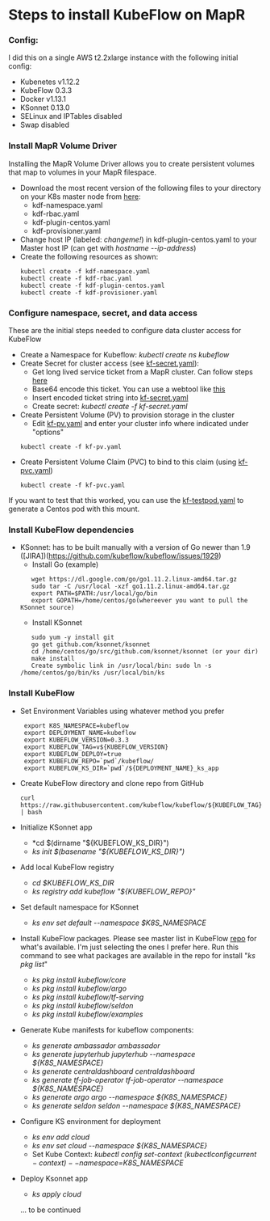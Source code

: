 # Steps to install KubeFlow on MapR
### Config: 
I did this on a single AWS t2.2xlarge instance with the following initial config:
* Kubenetes v1.12.2
* KubeFlow 0.3.3
* Docker v1.13.1
* KSonnet 0.13.0
* SELinux and IPTables disabled
* Swap disabled


### Install MapR Volume Driver
Installing the MapR Volume Driver allows you to create persistent volumes that map to volumes in your MapR filespace.
* Download the most recent version of the following files to your directory on your K8s master node from [here](http://package.mapr.com/tools/KubernetesDataFabric/):
  * kdf-namespace.yaml
  * kdf-rbac.yaml
  * kdf-plugin-centos.yaml
  * kdf-provisioner.yaml
* Change host IP (labeled: *changeme!*) in kdf-plugin-centos.yaml to your Master host IP (can get with *hostname --ip-address*)
* Create the following resources as shown:
  ```
  kubectl create -f kdf-namespace.yaml
  kubectl create -f kdf-rbac.yaml
  kubectl create -f kdf-plugin-centos.yaml
  kubectl create -f kdf-provisioner.yaml
  ```

### Configure namespace, secret, and data access
These are the initial steps needed to configure data cluster access for KubeFlow
* Create a Namespace for Kubeflow: *kubectl create ns kubeflow*
* Create Secret for cluster access (see [kf-secret.yaml](kf-secret.yaml)):
  * Get long lived service ticket from a MapR cluster. Can follow steps [here](https://mapr.com/docs/61/SecurityGuide/GeneratingServiceTicket.html)
  * Base64 encode this ticket. You can use a webtool like [this](https://www.base64encode.org/)
  * Insert encoded ticket string into [kf-secret.yaml](kf-secret.yaml) 
  * Create secret: *kubectl create -f kf-secret.yaml*
* Create Persistent Volume (PV) to provision storage in the cluster
  * Edit [kf-pv.yaml](kf-pv.yaml) and enter your cluster info where indicated under "options"
  ```
  kubectl create -f kf-pv.yaml
  ```
* Create Persistent Volume Claim (PVC) to bind to this claim (using [kf-pvc.yaml](kf-pvc.yaml))
  ```
  kubectl create -f kf-pvc.yaml
  ``` 

 If you want to test that this worked, you can use the [kf-testpod.yaml](kf-testpod.yaml) to generate a Centos pod with this mount.

### Install KubeFlow dependencies
* KSonnet: has to be built manually with a version of Go newer than 1.9  ([JIRA])(https://github.com/kubeflow/kubeflow/issues/1929)
  * Install Go (example)
  ```
     wget https://dl.google.com/go/go1.11.2.linux-amd64.tar.gz
     sudo tar -C /usr/local -xzf go1.11.2.linux-amd64.tar.gz
     export PATH=$PATH:/usr/local/go/bin
     export GOPATH=/home/centos/go(whereever you want to pull the KSonnet source)
  ```
  * Install KSonnet
  ```
     sudo yum -y install git
     go get github.com/ksonnet/ksonnet
     cd /home/centos/go/src/github.com/ksonnet/ksonnet (or your dir)
     make install
     Create symbolic link in /usr/local/bin: sudo ln -s /home/centos/go/bin/ks /usr/local/bin/ks
  ```

### Install KubeFlow 
* Set Environment Variables using whatever method you prefer
  ```
   export K8S_NAMESPACE=kubeflow
   export DEPLOYMENT_NAME=kubeflow
   export KUBEFLOW_VERSION=0.3.3
   export KUBEFLOW_TAG=v${KUBEFLOW_VERSION}
   export KUBEFLOW_DEPLOY=true
   export KUBEFLOW_REPO=`pwd`/kubeflow/
   export KUBEFLOW_KS_DIR=`pwd`/${DEPLOYMENT_NAME}_ks_app
   ```
* Create KubeFlow directory and clone repo from GitHub
  ```
  curl https://raw.githubusercontent.com/kubeflow/kubeflow/${KUBEFLOW_TAG}/scripts/download.sh | bash
  ```
* Initialize KSonnet app 
  * *cd $(dirname "${KUBEFLOW_KS_DIR}")
  * *ks init $(basename "${KUBEFLOW_KS_DIR}")*
* Add local KubeFlow registry
  * *cd $KUBEFLOW_KS_DIR*
  * *ks registry add kubeflow "${KUBEFLOW_REPO}"*
* Set default namespace for KSonnet
  * *ks env set default --namespace $K8S_NAMESPACE*
* Install KubeFlow packages. Please see master list in KubeFlow [repo](https://github.com/kubeflow) for what's available. I'm just selecting the ones I prefer here. Run this command to see what packages are available in the repo for install "*ks pkg list*"
  * *ks pkg install kubeflow/core*
  * *ks pkg install kubeflow/argo*
  * *ks pkg install kubeflow/tf-serving*
  * *ks pkg install kubeflow/seldon*
  * *ks pkg install kubeflow/examples*
* Generate Kube manifests for kubeflow components:
  * *ks generate ambassador ambassador*
  * *ks generate jupyterhub jupyterhub --namespace ${K8S_NAMESPACE}*
  * *ks generate centraldashboard centraldashboard*
  * *ks generate tf-job-operator tf-job-operator --namespace ${K8S_NAMESPACE}*
  * *ks generate argo argo --namespace ${K8S_NAMESPACE}*
  * *ks generate seldon seldon --namespace ${K8S_NAMESPACE}*
* Configure KS environment for deployment
  * *ks env add cloud*
  * *ks env set cloud --namespace ${K8S_NAMESPACE}*
  * Set Kube Context: *kubectl config set-context $(kubectl config current-context) --namespace=$K8S_NAMESPACE*
* Deploy Ksonnet app
  * *ks apply cloud*


  ... to be continued







